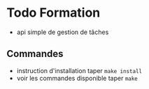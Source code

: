 # Todo Formation  

- api simple de gestion de tâches

## Commandes  

- instruction d'installation taper `make install`
- voir les commandes disponible taper `make`